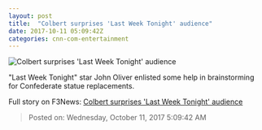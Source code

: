 ```yaml
---
layout: post
title:  "Colbert surprises 'Last Week Tonight' audience"
date: 2017-10-11 05:09:42Z
categories: cnn-com-entertainment
---
```


![Colbert surprises 'Last Week Tonight' audience](http://i2.cdn.cnn.com/cnnnext/dam/assets/171009124642-colbert-oliver-super-tease.jpg)

"Last Week Tonight" star John Oliver enlisted some help in brainstorming for Confederate statue replacements.


Full story on F3News: [Colbert surprises 'Last Week Tonight' audience](http://www.f3nws.com/n/VbvevF)

> Posted on: Wednesday, October 11, 2017 5:09:42 AM
